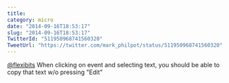 ```yaml
---
title: 
category: micro
date: "2014-09-16T18:53:17"
slug: "2014-09-16T18:53:17"
TwitterId: "511950968741560320"
TweetUrl: "https://twitter.com/mark_philpot/status/511950968741560320"
---
```


[@flexibits](https://twitter.com/flexibits) When clicking on event and selecting
text, you should be able to copy that text w/o pressing "Edit"
